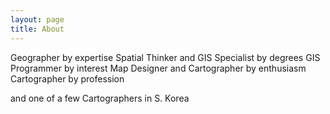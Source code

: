 ```yaml
---
layout: page
title: About
---
```


Geographer by expertise
Spatial Thinker and GIS Specialist by degrees
GIS Programmer by interest
Map Designer and Cartographer by enthusiasm
Cartographer by profession

and one of a few Cartographers in S. Korea

